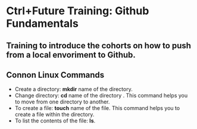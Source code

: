 # Ctrl+Future Training: Github Fundamentals
## Training to introduce the cohorts on how to push from a local envoriment to Github.
## Connon Linux Commands
- Create a directory: **mkdir** name of the directory.
- Change directory: **cd** name of the directory . This command helps you to move from one directory to another.
- To create a file: **touch** name of the file. This command helps you to create a file within the directory.
- To list the contents of the file: **ls**.
